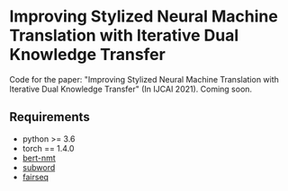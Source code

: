# Improving Stylized Neural Machine Translation with Iterative Dual Knowledge Transfer

Code for the paper: "Improving Stylized Neural Machine Translation with Iterative Dual Knowledge Transfer" (In IJCAI 2021). Coming soon.



## Requirements

- python >= 3.6
- torch == 1.4.0
- [bert-nmt](https://github.com/bert-nmt/bert-nmt)
- [subword](https://github.com/rsennrich/subword-nmt)
- [fairseq](https://github.com/pytorch/fairseq)


